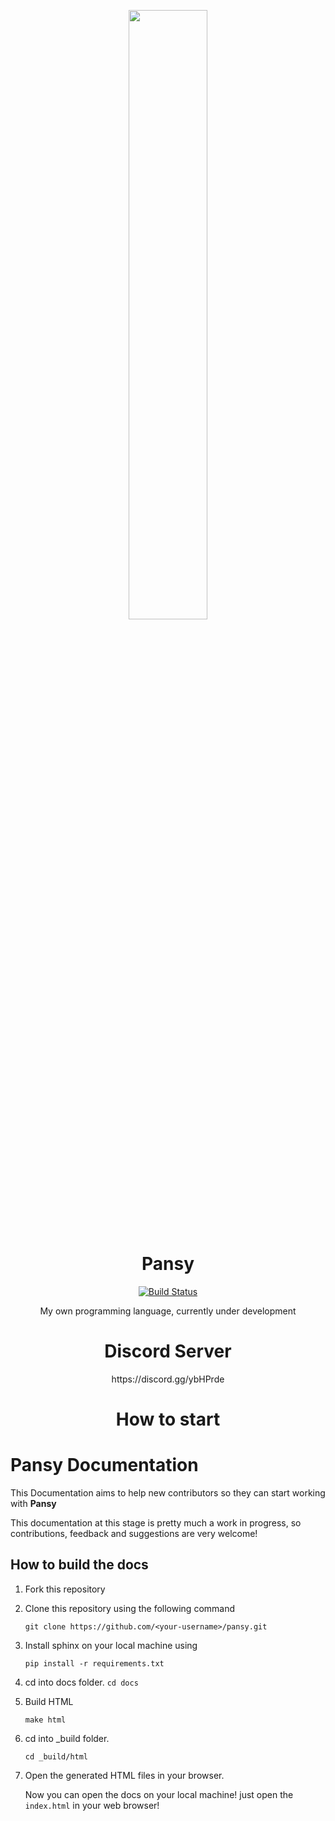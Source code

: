 <p align="center">
  <img width="50%" height="50%" src="images/Pansy.png">
</p>

<h1 align="center">
  Pansy
</h1>

<p align="center">
  <a href="https://semaphoreci.com/andrefpoliveira/pansy">
    <img src="https://semaphoreci.com/api/v1/andrefpoliveira/pansy/branches/master/badge.svg" alt="Build Status" />
  </a>
</p>

<p align="center"> 
  My own programming language, currently under development
</p>

<h1 align="center">
  Discord Server
</h1>
<p align="center">
  https://discord.gg/ybHPrde
</p>


<h1 align="center">
  How to start
</h1>

Pansy Documentation
===================

This Documentation aims to help new contributors so they can start working with **Pansy**

This documentation at this stage is pretty much a work in progress, so 
contributions, feedback and suggestions are very welcome!

How to build the docs
---------------------

1. Fork this repository

2. Clone this repository using the following command

    ``git clone https://github.com/<your-username>/pansy.git``

3. Install sphinx on your local machine using

    ``pip install -r requirements.txt``

4. cd into docs folder.
    ``cd docs``

5. Build HTML

    ``make html``

6. cd into _build folder.
    
    ``cd _build/html``

7. Open the generated HTML files in your browser.
    
    Now you can open the docs  on your local machine! just open the `index.html` in your web browser!
